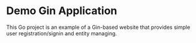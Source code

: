 # Demo Gin Application
This Go project is an example of a Gin-based website that provides simple user registration/signin and entity managing. 